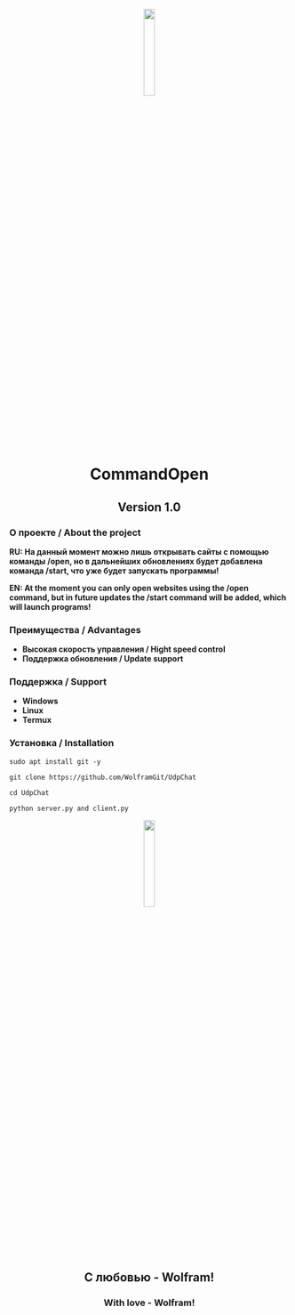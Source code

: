 <p align='center', width='100%'>
  <img width='20%', src='https://i.ibb.co/hRzw7TCT/Vector-5.png'>
</p>
<h1 align='center' width='100%'>CommandOpen</h1>
<h2 align='center'width='80%'>Version 1.0</h2>

### О проекте / About the project
**RU: На данный момент можно лишь открывать сайты с помощью команды /open, но в дальнейших обновлениях будет добавлена команда /start, что уже будет запускать программы!**

**EN: At the moment you can only open websites using the /open command, but in future updates the /start command will be added, which will launch programs!**

### Преимущества / Advantages
- **Высокая скорость управления / Hight speed control**
- **Поддержка обновления / Update support**

### Поддержка / Support
- **Windows**
- **Linux**
- **Termux**

### Установка / Installation
````
sudo apt install git -y

git clone https://github.com/WolframGit/UdpChat

cd UdpChat

python server.py and client.py
````

<p align='center', width='100%'>
  <img width='20%', src='https://i.ibb.co/HXmPjDm/heart3.png'>
</p>
<h2 align='center'>С любовью - Wolfram!</h2>
<h3 align='center'>With love - Wolfram!</h3>
